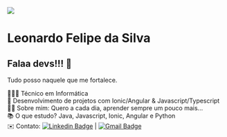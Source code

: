 <img width="auto" src="https://i.pinimg.com/originals/7a/9e/eb/7a9eeb4fa972a27c412e6a114386115b.jpg">

# Leonardo Felipe da Silva

## Falaa devs!!! 🚀
Tudo posso naquele que me fortalece.

👨🏽‍💻 Técnico em Informática
<br/>🔧 Desenvolvimento de projetos com Ionic/Angular & Javascript/Typescript
<br/>🧑🏻 Sobre mim: Quero a cada dia, aprender sempre um pouco mais...
<br/>📚 O que estudo? Java, Javascript, Ionic, Angular e Python
<br/>✉️ Contato: [![Linkedin Badge](https://img.shields.io/badge/LinkedIn-blue?style=flat-square&logo=Linkedin&logoColor=white&link=https://www.linkedin.com/in/leonardo-s-a496bb18b/)](https://www.linkedin.com/in/leonardo-s-a496bb18b/) 
| 
[![Gmail Badge](https://img.shields.io/badge/-Gmail-c14438?style=flat-square&logo=Gmail&logoColor=white&link=mailto:leonardooo545@gmail.com)](mailto:leonardooo545@gmail.com)

